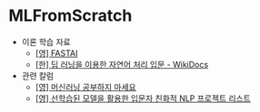 # MLFromScratch
- 이론 학습 자료
  - [[영] FASTAI](https://course.fast.ai/)
  - [[한] 딥 러닝을 이용한 자연어 처리 입문 - WikiDocs](https://wikidocs.net/book/2155)
- 관련 칼럼
  - [[영] 머신러닝 공부하지 마세요](https://medium.com/@calebkaiser/dont-learn-machine-learning-8af3cf946214)
  - [[영] 선학습된 모델을 활용한 입문자 친화적 NLP 프로젝트 리스트](https://medium.com/@calebkaiser/a-list-of-beginner-friendly-nlp-projects-using-pre-trained-models-dc4768b4bec0)

